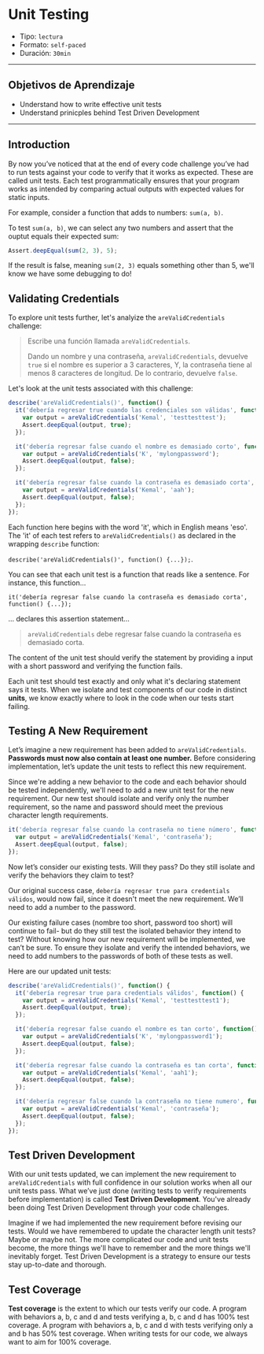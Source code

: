 # Unit Testing

- Tipo: `lectura`
- Formato: `self-paced`
- Duración: `30min`

***

## Objetivos de Aprendizaje

- Understand how to write effective unit tests
- Understand prinicples behind Test Driven Development

***

## Introduction

By now you’ve noticed that at the end of every code challenge you’ve had to run tests against your code to verify that it works as expected. These are called unit tests. Each test programmatically ensures that your program works as intended by comparing actual outputs with expected values for static inputs.

For example, consider a function that adds to numbers: `sum(a, b)`.

To test `sum(a, b)`, we can select any two numbers and assert that the ouptut equals their expected sum:

```javascript
Assert.deepEqual(sum(2, 3), 5);
```

If the result is false, meaning `sum(2, 3)` equals something other than 5, we'll know we have some debugging to do!

## Validating Credentials

To explore unit tests further, let's analyize the `areValidCredentials` challenge:

>Escribe una función llamada `areValidCredentials`.
>
>Dando un nombre y una contraseña, `areValidCredentials`, devuelve `true` si el nombre es superior a 3 caracteres, Y, la contraseña tiene al menos 8 caracteres de longitud. De lo contrario, devuelve `false`.

Let's look at the unit tests associated with this challenge:

```javascript
describe('areValidCredentials()', function() {
  it('debería regresar true cuando las credenciales son válidas', function() {
    var output = areValidCredentials('Kemal', 'testtesttest');
    Assert.deepEqual(output, true);
  });

  it('debería regresar false cuando el nombre es demasiado corto', function() {
    var output = areValidCredentials('K', 'mylongpassword');
    Assert.deepEqual(output, false);
  });

  it('debería regresar false cuando la contraseña es demasiado corta', function() {
    var output = areValidCredentials('Kemal', 'aah');
    Assert.deepEqual(output, false);
  });
});
```

Each function here begins with the word 'it', which in English means 'eso'. The 'it' of each test refers to `areValidCredentials()` as declared in the wrapping `describe` function:

`describe('areValidCredentials()', function() {...});`.

You can see that each unit test is a function that reads like a sentence. For instance, this function...

`it('debería regresar false cuando la contraseña es demasiado corta', function() {...});`

... declares this assertion statement...

> `areValidCredentials` debe regresar false cuando la contraseña es demasiado corta.

The content of the unit test should verify the statement by providing a input with a short password and verifying the function fails.

Each unit test should test exactly and only what it's declaring statement says it tests. When we isolate and test components of our code in distinct **units**, we know exactly where to look in the code when our tests start failing.

## Testing A New Requirement

Let’s imagine a new requirement has been added to `areValidCredentials`. **Passwords must now also contain at least one number.** Before considering implementation, let’s update the unit tests to reflect this new requirement.

Since we're adding a new behavior to the code and each behavior should be tested independently, we'll need to add a new unit test for the new requirement. Our new test should isolate and verify only the number requirement, so the name and password should meet the previous character length requirements.

```javascript
it('debería regresar false cuando la contraseña no tiene número', function() {
  var output = areValidCredentials('Kemal', 'contraseña');
  Assert.deepEqual(output, false);
});
```

Now let’s consider our existing tests. Will they pass? Do they still isolate and verify the behaviors they claim to test?

Our original success case, `debería regresar true para credentials válidos`, would now fail, since it doesn't meet the new requirement. We’ll need to add a number to the password.

Our existing failure cases (nombre too short, password too short) will continue to fail- but do they still test the isolated behavior they intend to test? Without knowing how our new requirement will be implemented, we can’t be sure. To ensure they isolate and verify the intended behaviors, we need to add numbers to the passwords of both of these tests as well.

Here are our updated unit tests:

```javascript
describe('areValidCredentials()', function() {
  it('debería regresar true para credentials válidos', function() {
    var output = areValidCredentials('Kemal', 'testtesttest1');
    Assert.deepEqual(output, true);
  });

  it('debería regresar false cuando el nombre es tan corto', function() {
    var output = areValidCredentials('K', 'mylongpassword1');
    Assert.deepEqual(output, false);
  });

  it('debería regresar false cuando la contraseña es tan corta', function() {
    var output = areValidCredentials('Kemal', 'aah1');
    Assert.deepEqual(output, false);
  });

  it('debería regresar false cuando la contraseña no tiene numero', function() {
    var output = areValidCredentials('Kemal', 'contraseña');
    Assert.deepEqual(output, false);
  });
});
```

## Test Driven Development

With our unit tests updated, we can implement the new requirement to `areValidCredentials` with full confidence in our solution works when all our unit tests pass. What we’ve just done (writing tests to verify requirements before implementation) is called **Test Driven Development**. You've already been doing Test Driven Development through your code challenges.

Imagine if we had implemented the new requirement before revising our tests. Would we have remembered to update the character length unit tests? Maybe or maybe not. The more complicated our code and unit tests become, the more things we'll have to remember and the more things we'll inevitably forget. Test Driven Development is a strategy to ensure our tests stay up-to-date and thorough.

## Test Coverage

**Test coverage** is the extent to which our tests verify our code. A program with behaviors a, b, c and d and tests verifying a, b, c and d has 100% test coverage. A program with behaviors a, b, c and d with tests verifying only a and b has 50% test coverage. When writing tests for our code, we always want to aim for 100% coverage.
